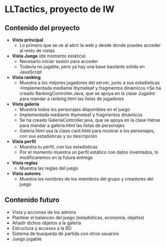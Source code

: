 # LLTactics, proyecto de IW

## Contenido del proyecto
- **Vista principal**
  * Lo primero que se ve al abrir la web y desde donde puedes acceder al resto de vistas
- **Vista Juego** (de momento estática)
  * Necesario iniciar sesión para acceder
  * Todavía no jugable, pero ya hay una base bastánte sólida en JavaScript
- **Vista ranking**
  * Muestra a los mejores jugadores del server, junto a sus estadísticas
  *Implementada mediante thymeleaf y fragmentos dinámicos
  *Se ha creado RankingController.Java, que se apoya en la clase Jugador para mandar a ranking.html las listas de jugadores
- **Vista galería**
  * Muestra todos los personajes disponibles en el juego
  * Implementada mediante thymeleaf y fragmentos dinámicos
  * Se ha creado GaleríaController.java, que se apoya en la clase Héroe para mandar a galeria.html las listas de personajes
  * Galeria.html usa la clase card.html para mostrar a los personajes, con sus estadísticas y su descripción 
- **Vista perfil**
  * Muestra tu perfil, con tus estadísticas
  * Por el momento muestra un perfil estático con datos inventados, lo modificaremos en la futura entrega
- **Vista reglas**
  * Muestra las reglas del juego 
- **Vista autores**
  * Muestra los nombres de los miembros del grupo y creadores del juego

## Contenido futuro
- Vista y acciones de los admins
- Plantear el balanceo del juego (estadísticas, economía, objetos)
- Añadir dichos objetos a la galería
- Estructura y accesos a la BD
- Sistema de busqueda de partida con otros usuarios
- Juego jugable
